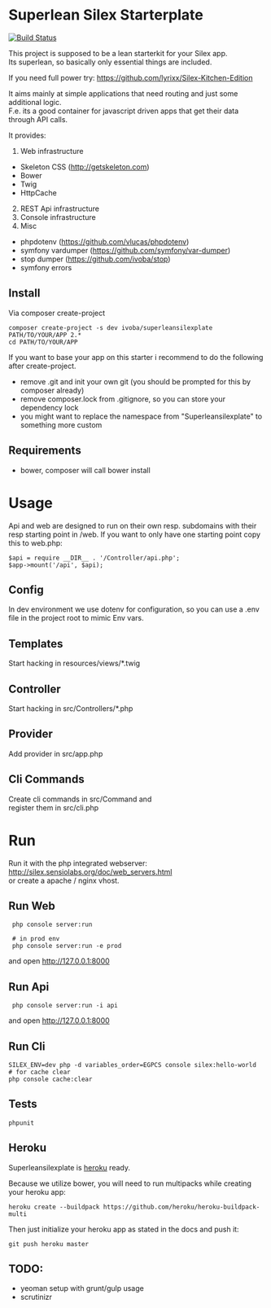 # Superlean Silex Starterplate

[![Build Status](https://secure.travis-ci.org/ivoba/superleansilexplate.png?branch=master)](http://travis-ci.org/ivoba/superleansilexplate)

This project is supposed to be a lean starterkit for your Silex app.  
Its superlean, so basically only essential things are included.  

If you need full power try:
https://github.com/lyrixx/Silex-Kitchen-Edition

It aims mainly at simple applications that need routing and just some additional logic.  
F.e. its a good container for javascript driven apps that get their data through API calls.  

It provides:

1. Web infrastructure
  * Skeleton CSS (http://getskeleton.com)
  * Bower
  * Twig
  * HttpCache
2. REST Api infrastructure
3. Console infrastructure
4. Misc
  * phpdotenv (https://github.com/vlucas/phpdotenv)
  * symfony vardumper (https://github.com/symfony/var-dumper) 
  * stop dumper (https://github.com/ivoba/stop)
  * symfony errors
  
## Install
Via composer create-project

    composer create-project -s dev ivoba/superleansilexplate PATH/TO/YOUR/APP 2.*
    cd PATH/TO/YOUR/APP
    
If you want to base your app on this starter i recommend to do the following after create-project.  

- remove .git and init your own git (you should be prompted for this by composer already)
- remove composer.lock from .gitignore, so you can store your dependency lock
- you might want to replace the namespace from "Superleansilexplate" to something more custom

## Requirements
- bower, composer will call bower install

# Usage
Api and web are designed to run on their own resp. subdomains with their resp starting point in /web.
If you want to only have one starting point copy this to web.php:

    $api = require __DIR__ . '/Controller/api.php';
    $app->mount('/api', $api);


## Config
In dev environment we use dotenv for configuration, so you can use a .env file in the project root to mimic Env vars.
## Templates
Start hacking in resources/views/*.twig
## Controller
Start hacking in src/Controllers/*.php
## Provider
Add provider in src/app.php
## Cli Commands
Create cli commands in src/Command and  
register them in src/cli.php

# Run
Run it with the php integrated webserver: http://silex.sensiolabs.org/doc/web_servers.html  
or create a apache / nginx vhost.

## Run Web

     php console server:run
     
     # in prod env
     php console server:run -e prod

and open http://127.0.0.1:8000


## Run Api

     php console server:run -i api
     
and open http://127.0.0.1:8000
    
## Run Cli

    SILEX_ENV=dev php -d variables_order=EGPCS console silex:hello-world
    # for cache clear
    php console cache:clear
    

Tests
-----
`phpunit`
    

## Heroku
Superleansilexplate is [heroku](https://heroku.com) ready.  

Because we utilize bower, you will need to run multipacks while creating your heroku app: 

    heroku create --buildpack https://github.com/heroku/heroku-buildpack-multi
    
Then just initialize your heroku app as stated in the docs and push it:

    git push heroku master


## TODO:

 - yeoman setup with grunt/gulp usage
 - scrutinizr
